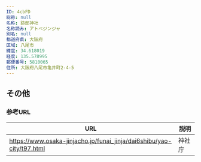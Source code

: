 ```yaml
---
ID: 4cbFD
総称: null
名称: 跡部神社
名称読み: アトベジンジャ
別名: null
都道府県: 大阪府
区域: 八尾市
緯度: 34.618019
経度: 135.578995
郵便番号: 5810065
住所: 大阪府八尾市亀井町2-4-5
---
```


## その他

### 参考URL

| URL                                                                   | 説明   |
| --------------------------------------------------------------------- | ------ |
| https://www.osaka-jinjacho.jp/funai_jinja/dai6shibu/yao-city/t97.html | 神社庁 |
